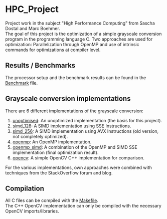 # HPC_Project

Project work in the subject "High Performance Computing" from Sascha Dostal and Marc Boehmer.  
The goal of this project is the optimization of a simple grayscale conversion program in the programming language C.
Two approaches are used for optimization: 
Parallelization through OpenMP and use of intrinsic commands for optimizations at compiler level. 

## Results / Benchmarks

The processor setup and the benchmark results can be found in the [Benchmark](./Benchmarks.md) file.  

## Grayscale conversion implementations

There are 6 different implementations of the grayscale conversion:

1. [unoptimised](./unoptimized.c): An unoptimized implementation (the basis for this project).  
2. [simd_128](./simd_128.c): A SIMD implementation using SSE Instructions.  
3. [simd_256](./simd_256.c): A SIMD implementation using AVX Instructions (old version, not completely optimized).  
4. [openmp](./openmp.c): An OpenMP implementation.  
5. [openmp_simd](./openmp_simd.c): A combination of the OpenMP and SIMD SSE implementation (final optimization result).  
6. [opencv](./opencv.cpp): A simple OpenCV C++ implementation for comparison.

For the various implementations, own approaches were combined with techniques from the StackOverflow forum and blog.

## Compilation

All C files can be compiled with the [Makefile](./Makefile).  
The C++ OpenCV implementation can only be compiled with the necessary OpenCV imports/libraries.  
